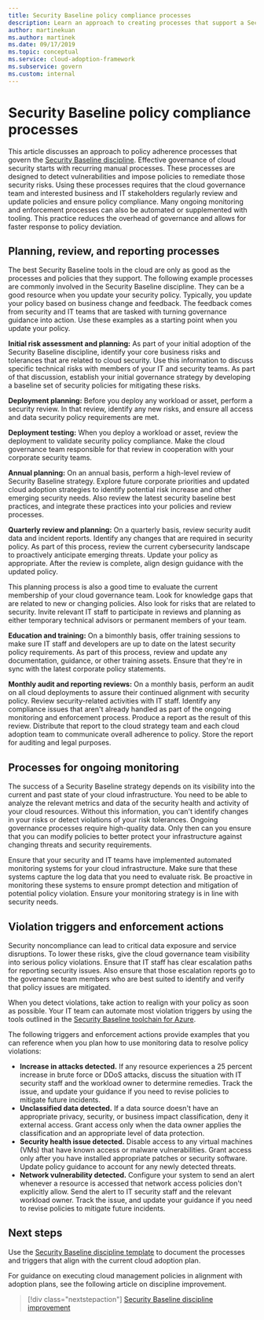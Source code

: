 ```yaml
---
title: Security Baseline policy compliance processes
description: Learn an approach to creating processes that support a Security Baseline discipline.
author: martinekuan
ms.author: martinek
ms.date: 09/17/2019
ms.topic: conceptual
ms.service: cloud-adoption-framework
ms.subservice: govern
ms.custom: internal
---
```


# Security Baseline policy compliance processes

This article discusses an approach to policy adherence processes that govern the [Security Baseline discipline](./index.md). Effective governance of cloud security starts with recurring manual processes. These processes are designed to detect vulnerabilities and impose policies to remediate those security risks. Using these processes requires that the cloud governance team and interested business and IT stakeholders regularly review and update policies and ensure policy compliance. Many ongoing monitoring and enforcement processes can also be automated or supplemented with tooling. This practice reduces the overhead of governance and allows for faster response to policy deviation.

## Planning, review, and reporting processes

The best Security Baseline tools in the cloud are only as good as the processes and policies that they support. The following example processes are commonly involved in the Security Baseline discipline. They can be a good resource when you update your security policy. Typically, you update your policy based on business change and feedback. The feedback comes from security and IT teams that are tasked with turning governance guidance into action. Use these examples as a starting point when you update your policy.

**Initial risk assessment and planning:** As part of your initial adoption of the Security Baseline discipline, identify your core business risks and tolerances that are related to cloud security. Use this information to discuss specific technical risks with members of your IT and security teams. As part of that discussion, establish your initial governance strategy by developing a baseline set of security policies for mitigating these risks.

**Deployment planning:** Before you deploy any workload or asset, perform a security review. In that review, identify any new risks, and ensure all access and data security policy requirements are met.

**Deployment testing:** When you deploy a workload or asset, review the deployment to validate security policy compliance. Make the cloud governance team responsible for that review in cooperation with your corporate security teams.

**Annual planning:** On an annual basis, perform a high-level review of Security Baseline strategy. Explore future corporate priorities and updated cloud adoption strategies to identify potential risk increase and other emerging security needs. Also review the latest security baseline best practices, and integrate these practices into your policies and review processes.

**Quarterly review and planning:** On a quarterly basis, review security audit data and incident reports. Identify any changes that are required in security policy. As part of this process, review the current cybersecurity landscape to proactively anticipate emerging threats. Update your policy as appropriate. After the review is complete, align design guidance with the updated policy.

This planning process is also a good time to evaluate the current membership of your cloud governance team. Look for knowledge gaps that are related to new or changing policies. Also look for risks that are related to security. Invite relevant IT staff to participate in reviews and planning as either temporary technical advisors or permanent members of your team.

**Education and training:** On a bimonthly basis, offer training sessions to make sure IT staff and developers are up to date on the latest security policy requirements. As part of this process, review and update any documentation, guidance, or other training assets. Ensure that they're in sync with the latest corporate policy statements.

**Monthly audit and reporting reviews:** On a monthly basis, perform an audit on all cloud deployments to assure their continued alignment with security policy. Review security-related activities with IT staff. Identify any compliance issues that aren't already handled as part of the ongoing monitoring and enforcement process. Produce a report as the result of this review. Distribute that report to the cloud strategy team and each cloud adoption team to communicate overall adherence to policy. Store the report for auditing and legal purposes.

## Processes for ongoing monitoring

The success of a Security Baseline strategy depends on its visibility into the current and past state of your cloud infrastructure. You need to be able to analyze the relevant metrics and data of the security health and activity of your cloud resources. Without this information, you can't identify changes in your risks or detect violations of your risk tolerances. Ongoing governance processes require high-quality data. Only then can you ensure that you can modify policies to better protect your infrastructure against changing threats and security requirements.

Ensure that your security and IT teams have implemented automated monitoring systems for your cloud infrastructure. Make sure that these systems capture the log data that you need to evaluate risk. Be proactive in monitoring these systems to ensure prompt detection and mitigation of potential policy violation. Ensure your monitoring strategy is in line with security needs.

## Violation triggers and enforcement actions

Security noncompliance can lead to critical data exposure and service disruptions. To lower these risks, give the cloud governance team visibility into serious policy violations. Ensure that IT staff has clear escalation paths for reporting security issues. Also ensure that those escalation reports go to the governance team members who are best suited to identify and verify that policy issues are mitigated.

When you detect violations, take action to realign with your policy as soon as possible. Your IT team can automate most violation triggers by using the tools outlined in the [Security Baseline toolchain for Azure](./toolchain.md).

The following triggers and enforcement actions provide examples that you can reference when you plan how to use monitoring data to resolve policy violations:

- **Increase in attacks detected.** If any resource experiences a 25 percent increase in brute force or DDoS attacks, discuss the situation with IT security staff and the workload owner to determine remedies. Track the issue, and update your guidance if you need to revise policies to mitigate future incidents.
- **Unclassified data detected.** If a data source doesn't have an appropriate privacy, security, or business impact classification, deny it external access. Grant access only when the data owner applies the classification and an appropriate level of data protection.
- **Security health issue detected.** Disable access to any virtual machines (VMs) that have known access or malware vulnerabilities. Grant access only after you have installed appropriate patches or security software. Update policy guidance to account for any newly detected threats.
- **Network vulnerability detected.** Configure your system to send an alert whenever a resource is accessed that network access policies don't explicitly allow. Send the alert to IT security staff and the relevant workload owner. Track the issue, and update your guidance if you need to revise policies to mitigate future incidents.

## Next steps

Use the [Security Baseline discipline template](./template.md) to document the processes and triggers that align with the current cloud adoption plan.

For guidance on executing cloud management policies in alignment with adoption plans, see the following article on discipline improvement.

> [!div class="nextstepaction"]
> [Security Baseline discipline improvement](./discipline-improvement.md)
